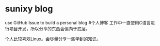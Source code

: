 # sunixy blog
use GitHub Issue to build a personal blog
#个人博客
工作中一直使用C语言进行项目开发，所以分享的东西会偏向于底层。

个人比较喜欢Linux。会尽量分享一些学到的知识。
